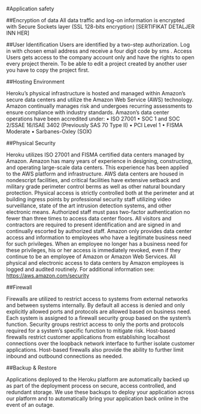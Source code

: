 
#Application safety

##Encryption of data 
All data traffic and log-on information is encrypted with Secure Sockets layer (SSL 128-bits encryption)
[SERTIFIKAT DETALJER INN HER]

##User Identification 
Users are identified by a two-step authorization. Log in with chosen email address and receive a four digit code by sms .
Access
Users gets access to the company account only and have the rights to open every project therein.
To be able to edit a project created by another user you have to copy the project first.

##Hosting Environment

Heroku’s physical infrastructure is hosted and managed within Amazon’s secure data centers and utilize the Amazon Web Service (AWS) technology. Amazon continually manages risk and undergoes recurring assessments to ensure compliance with industry standards. Amazon’s data center operations have been accredited under:
•	ISO 27001
•	SOC 1 and SOC 2/SSAE 16/ISAE 3402 (Previously SAS 70 Type II)
•	PCI Level 1
•	FISMA Moderate
•	Sarbanes-Oxley (SOX)

##Physical Security

Heroku utilizes ISO 27001 and FISMA certified data centers managed by Amazon. Amazon has many years of experience in designing, constructing, and operating large-scale data centers. This experience has been applied to the AWS platform and infrastructure. AWS data centers are housed in nondescript facilities, and critical facilities have extensive setback and military grade perimeter control berms as well as other natural boundary protection. Physical access is strictly controlled both at the perimeter and at building ingress points by professional security staff utilizing video surveillance, state of the art intrusion detection systems, and other electronic means. Authorized staff must pass two-factor authentication no fewer than three times to access data center floors. All visitors and contractors are required to present identification and are signed in and continually escorted by authorized staff.
Amazon only provides data center access and information to employees who have a legitimate business need for such privileges. When an employee no longer has a business need for these privileges, his or her access is immediately revoked, even if they continue to be an employee of Amazon or Amazon Web Services. All physical and electronic access to data centers by Amazon employees is logged and audited routinely.
For additional information see: https://aws.amazon.com/security

##Firewall

Firewalls are utilized to restrict access to systems from external networks and between systems internally. By default all access is denied and only explicitly allowed ports and protocols are allowed based on business need.  Each system is assigned to a firewall security group based on the system’s function. Security groups restrict access to only the ports and protocols required for a system’s specific function to mitigate risk.
Host-based firewalls restrict customer applications from establishing localhost connections over the loopback network interface to further isolate customer applications. Host-based firewalls also provide the ability to further limit inbound and outbound connections as needed.

##Backup & Restore

Applications deployed to the Heroku platform are automatically backed up as part of the deployment process on secure, access controlled, and redundant storage.  We use these backups to deploy your application across our platform and to automatically bring your application back online in the event of an outage.
